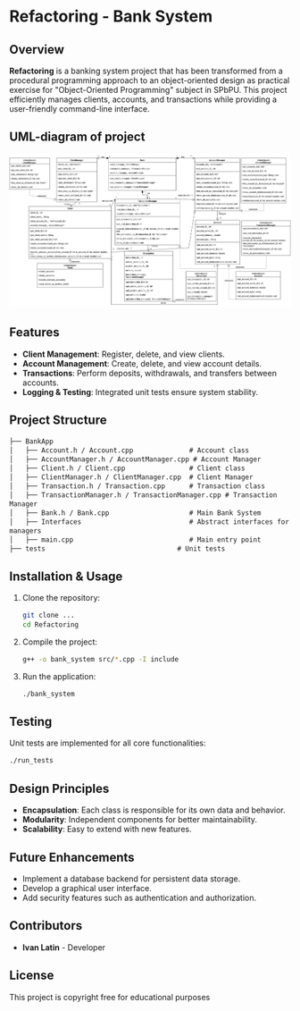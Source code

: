 # Refactoring - Bank System

## Overview
**Refactoring** is a banking system project that has been transformed from a procedural programming approach to an object-oriented design as practical exercise for "Object-Oriented Programming" subject in SPbPU. This project efficiently manages clients, accounts, and transactions while providing a user-friendly command-line interface.

## UML-diagram of project
![UML-diagram](diagram.png)

## Features
- **Client Management**: Register, delete, and view clients.
- **Account Management**: Create, delete, and view account details.
- **Transactions**: Perform deposits, withdrawals, and transfers between accounts.
- **Logging & Testing**: Integrated unit tests ensure system stability.

## Project Structure
```
├── BankApp
│   ├── Account.h / Account.cpp              # Account class
│   ├── AccountManager.h / AccountManager.cpp # Account Manager
│   ├── Client.h / Client.cpp                # Client class
│   ├── ClientManager.h / ClientManager.cpp  # Client Manager
│   ├── Transaction.h / Transaction.cpp      # Transaction class
│   ├── TransactionManager.h / TransactionManager.cpp # Transaction Manager
│   ├── Bank.h / Bank.cpp                    # Main Bank System
│   ├── Interfaces                           # Abstract interfaces for managers
│   ├── main.cpp                             # Main entry point
├── tests                                 # Unit tests
```

## Installation & Usage
1. Clone the repository:
   ```bash
   git clone ...
   cd Refactoring
   ```
2. Compile the project:
   ```bash
   g++ -o bank_system src/*.cpp -I include
   ```
3. Run the application:
   ```bash
   ./bank_system
   ```

## Testing
Unit tests are implemented for all core functionalities:
```bash
./run_tests
```

## Design Principles
- **Encapsulation**: Each class is responsible for its own data and behavior.
- **Modularity**: Independent components for better maintainability.
- **Scalability**: Easy to extend with new features.

## Future Enhancements
- Implement a database backend for persistent data storage.
- Develop a graphical user interface.
- Add security features such as authentication and authorization.

## Contributors
- **Ivan Latin** - Developer

## License
This project is copyright free for educational purposes

